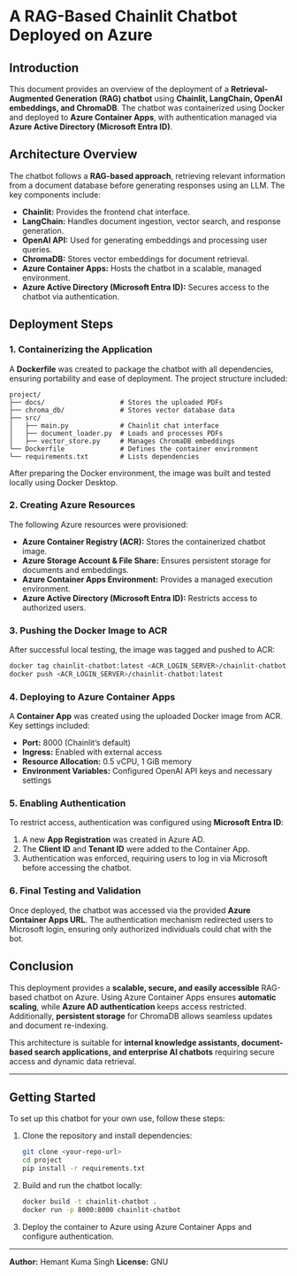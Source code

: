 # A RAG-Based Chainlit Chatbot Deployed on Azure

## Introduction
This document provides an overview of the deployment of a **Retrieval-Augmented Generation (RAG) chatbot** using **Chainlit, LangChain, OpenAI embeddings, and ChromaDB**. The chatbot was containerized using Docker and deployed to **Azure Container Apps**, with authentication managed via **Azure Active Directory (Microsoft Entra ID)**.

## Architecture Overview
The chatbot follows a **RAG-based approach**, retrieving relevant information from a document database before generating responses using an LLM. The key components include:

- **Chainlit:** Provides the frontend chat interface.
- **LangChain:** Handles document ingestion, vector search, and response generation.
- **OpenAI API:** Used for generating embeddings and processing user queries.
- **ChromaDB:** Stores vector embeddings for document retrieval.
- **Azure Container Apps:** Hosts the chatbot in a scalable, managed environment.
- **Azure Active Directory (Microsoft Entra ID):** Secures access to the chatbot via authentication.

## Deployment Steps

### 1. Containerizing the Application
A **Dockerfile** was created to package the chatbot with all dependencies, ensuring portability and ease of deployment. The project structure included:

```
project/
├── docs/                   # Stores the uploaded PDFs
├── chroma_db/              # Stores vector database data
├── src/
│   ├── main.py             # Chainlit chat interface
│   ├── document_loader.py  # Loads and processes PDFs
│   ├── vector_store.py     # Manages ChromaDB embeddings
└── Dockerfile              # Defines the container environment
└── requirements.txt        # Lists dependencies
```

After preparing the Docker environment, the image was built and tested locally using Docker Desktop.

### 2. Creating Azure Resources
The following Azure resources were provisioned:

- **Azure Container Registry (ACR):** Stores the containerized chatbot image.
- **Azure Storage Account & File Share:** Ensures persistent storage for documents and embeddings.
- **Azure Container Apps Environment:** Provides a managed execution environment.
- **Azure Active Directory (Microsoft Entra ID):** Restricts access to authorized users.

### 3. Pushing the Docker Image to ACR
After successful local testing, the image was tagged and pushed to ACR:

```bash
docker tag chainlit-chatbot:latest <ACR_LOGIN_SERVER>/chainlit-chatbot:latest
docker push <ACR_LOGIN_SERVER>/chainlit-chatbot:latest
```

### 4. Deploying to Azure Container Apps
A **Container App** was created using the uploaded Docker image from ACR. Key settings included:

- **Port:** 8000 (Chainlit’s default)
- **Ingress:** Enabled with external access
- **Resource Allocation:** 0.5 vCPU, 1 GiB memory
- **Environment Variables:** Configured OpenAI API keys and necessary settings

### 5. Enabling Authentication
To restrict access, authentication was configured using **Microsoft Entra ID**:

1. A new **App Registration** was created in Azure AD.
2. The **Client ID** and **Tenant ID** were added to the Container App.
3. Authentication was enforced, requiring users to log in via Microsoft before accessing the chatbot.

### 6. Final Testing and Validation
Once deployed, the chatbot was accessed via the provided **Azure Container Apps URL**. The authentication mechanism redirected users to Microsoft login, ensuring only authorized individuals could chat with the bot.

## Conclusion
This deployment provides a **scalable, secure, and easily accessible** RAG-based chatbot on Azure. Using Azure Container Apps ensures **automatic scaling**, while **Azure AD authentication** keeps access restricted. Additionally, **persistent storage** for ChromaDB allows seamless updates and document re-indexing.

This architecture is suitable for **internal knowledge assistants, document-based search applications, and enterprise AI chatbots** requiring secure access and dynamic data retrieval.

---

## Getting Started
To set up this chatbot for your own use, follow these steps:

1. Clone the repository and install dependencies:
   ```bash
   git clone <your-repo-url>
   cd project
   pip install -r requirements.txt
   ```

2. Build and run the chatbot locally:
   ```bash
   docker build -t chainlit-chatbot .
   docker run -p 8000:8000 chainlit-chatbot
   ```

3. Deploy the container to Azure using Azure Container Apps and configure authentication.

---

**Author:** Hemant Kuma Singh 
**License:** GNU
